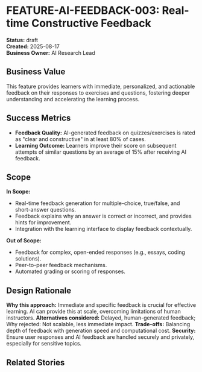 # FEATURE-AI-FEEDBACK-003: Real-time Constructive Feedback

**Status:** draft  
**Created:** 2025-08-17  
**Business Owner:** AI Research Lead  

## Business Value
This feature provides learners with immediate, personalized, and actionable feedback on their responses to exercises and questions, fostering deeper understanding and accelerating the learning process.

## Success Metrics
- **Feedback Quality:** AI-generated feedback on quizzes/exercises is rated as "clear and constructive" in at least 80% of cases.
- **Learning Outcome:** Learners improve their score on subsequent attempts of similar questions by an average of 15% after receiving AI feedback.

## Scope
**In Scope:**
- Real-time feedback generation for multiple-choice, true/false, and short-answer questions.
- Feedback explains why an answer is correct or incorrect, and provides hints for improvement.
- Integration with the learning interface to display feedback contextually.

**Out of Scope:**
- Feedback for complex, open-ended responses (e.g., essays, coding solutions).
- Peer-to-peer feedback mechanisms.
- Automated grading or scoring of responses.

## Design Rationale
**Why this approach:** Immediate and specific feedback is crucial for effective learning. AI can provide this at scale, overcoming limitations of human instructors.
**Alternatives considered:** Delayed, human-generated feedback; Why rejected: Not scalable, less immediate impact.
**Trade-offs:** Balancing depth of feedback with generation speed and computational cost.
**Security:** Ensure user responses and AI feedback are handled securely and privately, especially for sensitive topics.

## Related Stories
<!-- Links added as created -->
